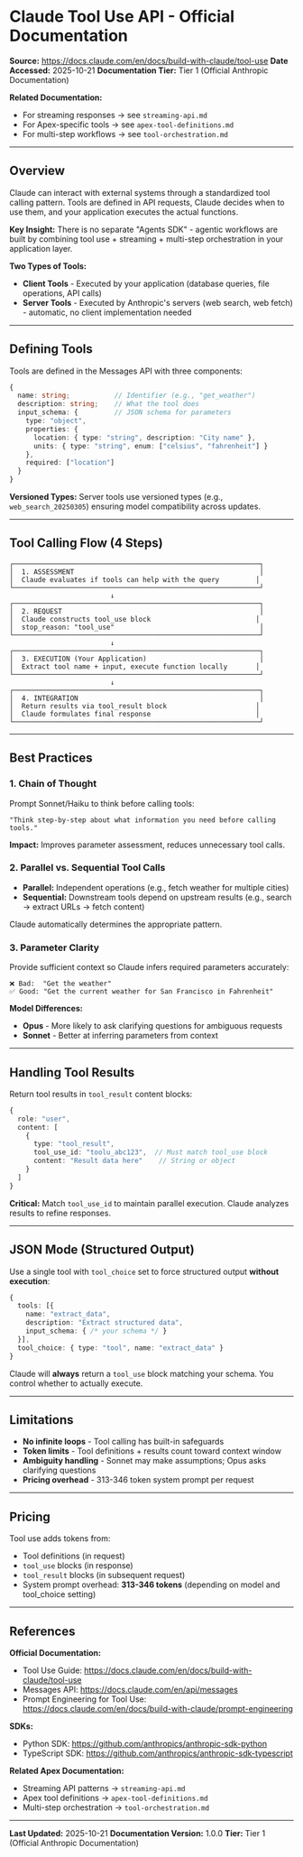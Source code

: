 # Claude Tool Use API - Official Documentation

**Source:** https://docs.claude.com/en/docs/build-with-claude/tool-use
**Date Accessed:** 2025-10-21
**Documentation Tier:** Tier 1 (Official Anthropic Documentation)

**Related Documentation:**
- For streaming responses → see `streaming-api.md`
- For Apex-specific tools → see `apex-tool-definitions.md`
- For multi-step workflows → see `tool-orchestration.md`

---

## Overview

Claude can interact with external systems through a standardized tool calling pattern. Tools are defined in API requests, Claude decides when to use them, and your application executes the actual functions.

**Key Insight:** There is no separate "Agents SDK" - agentic workflows are built by combining tool use + streaming + multi-step orchestration in your application layer.

**Two Types of Tools:**
- **Client Tools** - Executed by your application (database queries, file operations, API calls)
- **Server Tools** - Executed by Anthropic's servers (web search, web fetch) - automatic, no client implementation needed

---

## Defining Tools

Tools are defined in the Messages API with three components:

```typescript
{
  name: string;           // Identifier (e.g., "get_weather")
  description: string;    // What the tool does
  input_schema: {         // JSON schema for parameters
    type: "object",
    properties: {
      location: { type: "string", description: "City name" },
      units: { type: "string", enum: ["celsius", "fahrenheit"] }
    },
    required: ["location"]
  }
}
```

**Versioned Types:** Server tools use versioned types (e.g., `web_search_20250305`) ensuring model compatibility across updates.

---

## Tool Calling Flow (4 Steps)

```
┌─────────────────────────────────────────────────────────────┐
│  1. ASSESSMENT                                              │
│  Claude evaluates if tools can help with the query         │
└─────────────────────────────────────────────────────────────┘
                         ↓
┌─────────────────────────────────────────────────────────────┐
│  2. REQUEST                                                 │
│  Claude constructs tool_use block                          │
│  stop_reason: "tool_use"                                    │
└─────────────────────────────────────────────────────────────┘
                         ↓
┌─────────────────────────────────────────────────────────────┐
│  3. EXECUTION (Your Application)                            │
│  Extract tool name + input, execute function locally       │
└─────────────────────────────────────────────────────────────┘
                         ↓
┌─────────────────────────────────────────────────────────────┐
│  4. INTEGRATION                                             │
│  Return results via tool_result block                      │
│  Claude formulates final response                          │
└─────────────────────────────────────────────────────────────┘
```

---

## Best Practices

### 1. Chain of Thought

Prompt Sonnet/Haiku to think before calling tools:

```
"Think step-by-step about what information you need before calling tools."
```

**Impact:** Improves parameter assessment, reduces unnecessary tool calls.

### 2. Parallel vs. Sequential Tool Calls

- **Parallel:** Independent operations (e.g., fetch weather for multiple cities)
- **Sequential:** Downstream tools depend on upstream results (e.g., search → extract URLs → fetch content)

Claude automatically determines the appropriate pattern.

### 3. Parameter Clarity

Provide sufficient context so Claude infers required parameters accurately:

```
❌ Bad:  "Get the weather"
✅ Good: "Get the current weather for San Francisco in Fahrenheit"
```

**Model Differences:**
- **Opus** - More likely to ask clarifying questions for ambiguous requests
- **Sonnet** - Better at inferring parameters from context

---

## Handling Tool Results

Return tool results in `tool_result` content blocks:

```typescript
{
  role: "user",
  content: [
    {
      type: "tool_result",
      tool_use_id: "toolu_abc123",  // Must match tool_use block
      content: "Result data here"    // String or object
    }
  ]
}
```

**Critical:** Match `tool_use_id` to maintain parallel execution. Claude analyzes results to refine responses.

---

## JSON Mode (Structured Output)

Use a single tool with `tool_choice` set to force structured output **without execution**:

```typescript
{
  tools: [{
    name: "extract_data",
    description: "Extract structured data",
    input_schema: { /* your schema */ }
  }],
  tool_choice: { type: "tool", name: "extract_data" }
}
```

Claude will **always** return a `tool_use` block matching your schema. You control whether to actually execute.

---

## Limitations

- **No infinite loops** - Tool calling has built-in safeguards
- **Token limits** - Tool definitions + results count toward context window
- **Ambiguity handling** - Sonnet may make assumptions; Opus asks clarifying questions
- **Pricing overhead** - 313-346 token system prompt per request

---

## Pricing

Tool use adds tokens from:
- Tool definitions (in request)
- `tool_use` blocks (in response)
- `tool_result` blocks (in subsequent request)
- System prompt overhead: **313-346 tokens** (depending on model and tool_choice setting)

---

## References

**Official Documentation:**
- Tool Use Guide: https://docs.claude.com/en/docs/build-with-claude/tool-use
- Messages API: https://docs.claude.com/en/api/messages
- Prompt Engineering for Tool Use: https://docs.claude.com/en/docs/build-with-claude/prompt-engineering

**SDKs:**
- Python SDK: https://github.com/anthropics/anthropic-sdk-python
- TypeScript SDK: https://github.com/anthropics/anthropic-sdk-typescript

**Related Apex Documentation:**
- Streaming API patterns → `streaming-api.md`
- Apex tool definitions → `apex-tool-definitions.md`
- Multi-step orchestration → `tool-orchestration.md`

---

**Last Updated:** 2025-10-21
**Documentation Version:** 1.0.0
**Tier:** Tier 1 (Official Anthropic Documentation)

